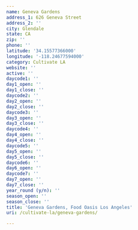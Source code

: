 ```yaml
---
name: Geneva Gardens
address_1: 626 Geneva Street
address_2: ''
city: Glendale
state: CA
zip: ''
phone: ''
latitude: '34.15577366000'
longitude: '-118.24677594000'
category: Cultivate LA
website: ''
active: ''
daycode1: ''
day1_open: ''
day1_close: ''
daycode2: ''
day2_open: ''
day2_close: ''
daycode3: ''
day3_open: ''
day3_close: ''
daycode4: ''
day4_open: ''
day4_close: ''
daycode5: ''
day5_open: ''
day5_close: ''
daycode6: ''
day6_open: ''
daycode7: ''
day7_open: ''
day7_close: ''
year_round (y/n): ''
season_open: ''
season_close: ''
title: 'Geneva Gardens, Food Oasis Los Angeles'
uri: /cultivate-la/geneva-gardens/

---
```

